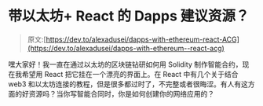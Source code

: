 # 带以太坊+ React 的 Dapps 建议资源？

> 原文:[https://dev.to/alexadusei/dapps-with-ethereum-react-ACG](https://dev.to/alexadusei/dapps-with-ethereum--react-acg)

嘿大家好！我一直在通过以太坊的区块链钻研如何用 Solidity 制作智能合约，现在我希望用 React 把它挂在一个漂亮的界面上。在 React 中有几个关于结合 web3 和以太坊连接的教程，但是很多都过时了，不完整或者很晦涩。有人有这方面的好资源吗？当你写智能合同时，你是如何创建你的网络应用的？
